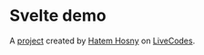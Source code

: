 # Svelte demo
A [project](https://livecodes.io/?x=https://github.com/hatemhosny/svelte-demo/tree/gh-pages/src) created by [Hatem Hosny](https://github.com/hatemhosny) on [LiveCodes](https://livecodes.io).